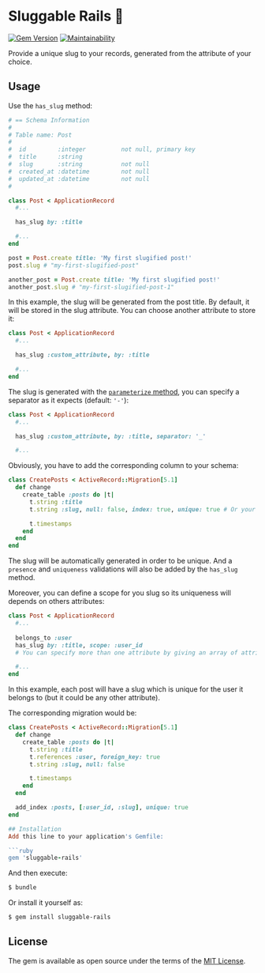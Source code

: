 # Sluggable Rails 🏅
[![Gem Version](https://badge.fury.io/rb/sluggable-rails.svg)](https://badge.fury.io/rb/sluggable-rails)
[![Maintainability](https://api.codeclimate.com/v1/badges/d260555b2cbb561875b4/maintainability)](https://codeclimate.com/github/juliendargelos/sluggable-rails/maintainability)

Provide a unique slug to your records, generated from the attribute of your choice.

## Usage
Use the `has_slug` method:

```ruby
# == Schema Information
#
# Table name: Post
#
#  id         :integer          not null, primary key
#  title      :string
#  slug       :string           not null
#  created_at :datetime         not null
#  updated_at :datetime         not null
#

class Post < ApplicationRecord
  #...

  has_slug by: :title

  #...
end
```

```ruby
post = Post.create title: 'My first slugified post!'
post.slug # "my-first-slugified-post"

another_post = Post.create title: 'My first slugified post!'
another_post.slug # "my-first-slugified-post-1"
```

In this example, the slug will be generated from the post title. By default, it will be stored in the slug attribute.
You can choose another attribute to store it:

```ruby
class Post < ApplicationRecord
  #...

  has_slug :custom_attribute, by: :title

  #...
end
```

The slug is generated with the [`parameterize` method](http://api.rubyonrails.org/v5.1/classes/ActiveSupport/Inflector.html#method-i-parameterize), you can specify a separator as it expects (default: `'-'`):

```ruby
class Post < ApplicationRecord
  #...

  has_slug :custom_attribute, by: :title, separator: '_'

  #...
```

Obviously, you have to add the corresponding column to your schema:

```ruby
class CreatePosts < ActiveRecord::Migration[5.1]
  def change
    create_table :posts do |t|
      t.string :title
      t.string :slug, null: false, index: true, unique: true # Or your custom attribute

      t.timestamps
    end
  end
end
```

The slug will be automatically generated in order to be unique. And a `presence` and `uniqueness` validations will also be added by the `has_slug` method.

Moreover, you can define a scope for you slug so its uniqueness will depends on others attributes:

```ruby
class Post < ApplicationRecord
  #...
  
  belongs_to :user
  has_slug by: :title, scope: :user_id
  # You can specify more than one attribute by giving an array of attributes to the scope option.

  #...
end
```

In this example, each post will have a slug which is unique for the user it belongs to (but it could be any other attribute).

The corresponding migration would be:

```ruby
class CreatePosts < ActiveRecord::Migration[5.1]
  def change
    create_table :posts do |t|
      t.string :title
      t.references :user, foreign_key: true
      t.string :slug, null: false

      t.timestamps
    end
  end

  add_index :posts, [:user_id, :slug], unique: true
end

## Installation
Add this line to your application's Gemfile:

```ruby
gem 'sluggable-rails'
```

And then execute:
```bash
$ bundle
```

Or install it yourself as:
```bash
$ gem install sluggable-rails
```

## License
The gem is available as open source under the terms of the [MIT License](http://opensource.org/licenses/MIT).
